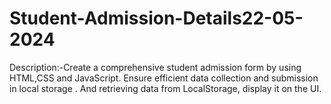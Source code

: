 # Student-Admission-Details22-05-2024
Description:-Create a comprehensive student admission form by using HTML,CSS and JavaScript.  Ensure efficient data collection and submission in local storage . And retrieving data from  LocalStorage, display it on the UI.
